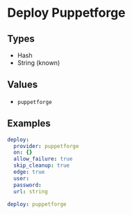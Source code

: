 # Deploy Puppetforge



## Types

* Hash
* String (known)

## Values

* `puppetforge`


## Examples

```yaml
deploy:
  provider: puppetforge
  on: {}
  allow_failure: true
  skip_cleanup: true
  edge: true
  user: 
  password: 
  url: string
```

```yaml
deploy: puppetforge

```
